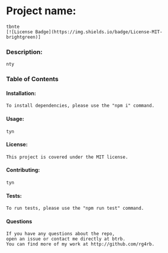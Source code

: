 

  # Project name:
    tbnte 
    [![License Badge](https://img.shields.io/badge/License-MIT-brightgreen)]

  ### Description:
    nty

  ### Table of Contents

  #### Installation:
    To install dependencies, please use the "npm i" command.

  #### Usage:
    tyn

  #### License: 
    This project is covered under the MIT license.

  #### Contributing:
    tyn

  #### Tests:
    To run tests, please use the "npm run test" command.

  #### Questions 
    If you have any questions about the repo,
    open an issue or contact me directly at btrb. 
    You can find more of my work at http://github.com/rg4rb.
    